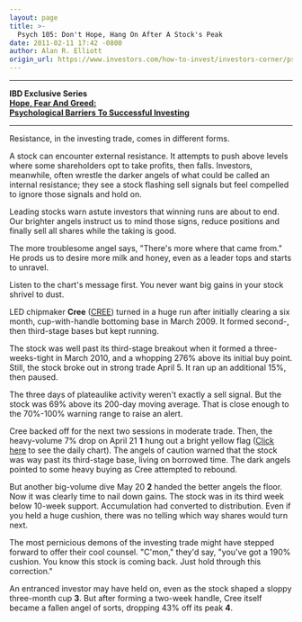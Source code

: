 ```yaml
---
layout: page
title: >-
  Psych 105: Don't Hope, Hang On After A Stock's Peak
date: 2011-02-11 17:42 -0800
author: Alan R. Elliott
origin_url: https://www.investors.com/how-to-invest/investors-corner/psych-105-dont-hope-hang-on-after-a-stocks-peak/
---
```


---

**IBD Exclusive Series  
[Hope, Fear And Greed:  
Psychological Barriers To Successful Investing](/NewsAndAnalysis/SpecialReport.aspx?id=562114)**

---

Resistance, in the investing trade, comes in different forms.

A stock can encounter external resistance. It attempts to push above levels where some shareholders opt to take profits, then falls. Investors, meanwhile, often wrestle the darker angels of what could be called an internal resistance; they see a stock flashing sell signals but feel compelled to ignore those signals and hold on.

Leading stocks warn astute investors that winning runs are about to end. Our brighter angels instruct us to mind those signs, reduce positions and finally sell all shares while the taking is good.

The more troublesome angel says, "There's more where that came from." He prods us to desire more milk and honey, even as a leader tops and starts to unravel.

Listen to the chart's message first. You never want big gains in your stock shrivel to dust.

LED chipmaker **Cree** ([CREE](https://research.investors.com/quote.aspx?symbol=CREE)) turned in a huge run after initially clearing a six month, cup-with-handle bottoming base in March 2009. It formed second-, then third-stage bases but kept running.

The stock was well past its third-stage breakout when it formed a three-weeks-tight in March 2010, and a whopping 276% above its initial buy point. Still, the stock broke out in strong trade April 5. It ran up an additional 15%, then paused.

The three days of plateaulike activity weren't exactly a sell signal. But the stock was 69% above its 200-day moving average. That is close enough to the 70%-100% warning range to raise an alert.

Cree backed off for the next two sessions in moderate trade. Then, the heavy-volume 7% drop on April 21 **1** hung out a bright yellow flag ([Click here](/NewsAndAnalysis/PhotoPopup.aspx?path=CRNRcreeWEB0214.jpg&docId=562916) to see the daily chart). The angels of caution warned that the stock was way past its third-stage base, living on borrowed time. The dark angels pointed to some heavy buying as Cree attempted to rebound.

But another big-volume dive May 20 **2** handed the better angels the floor. Now it was clearly time to nail down gains. The stock was in its third week below 10-week support. Accumulation had converted to distribution. Even if you held a huge cushion, there was no telling which way shares would turn next.

The most pernicious demons of the investing trade might have stepped forward to offer their cool counsel. "C'mon," they'd say, "you've got a 190% cushion. You know this stock is coming back. Just hold through this correction."

An entranced investor may have held on, even as the stock shaped a sloppy three-month cup **3**. But after forming a two-week handle, Cree itself became a fallen angel of sorts, dropping 43% off its peak **4**.
